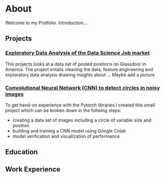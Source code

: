 # About
Welcome to my Protfolio. 
Introduction...
## Projects
### [Exploratory Data Analysis of the Data Science Job market](https://sebastianghafafian.github.io/Portfolio/EDA_Data_Science_Job_Market.html)
This projects looks at a data set of posted positions on Glassdoor in America. The project entails cleaning the data, feature engineering and exploratory data analysis drawing insights about ...
Maybe add a picture

### [Convolutional Neural Network (CNN) to detect circles in noisy images](https://sebastianghafafian.github.io/Portfolio/CNN.html)
To get hand-on experience with the Pytorch libraries I created this small project which can be broken down in the follwing steps:
* creating a data set of images including a circle of variable size and position
* building and training a CNN model using Google Colab
* model verification and visualization of performance
  
## Education

## Work Experience






